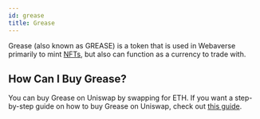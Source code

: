 ```yaml
---
id: grease 
title: Grease 
---
```


Grease (also known as GREASE) is a token that is used in Webaverse primarily to mint [NFTs](./nfts), but also can function as a currency to trade with.

## How Can I Buy Grease?

You can buy Grease on Uniswap by swapping for ETH. If you want a step-by-step guide on how to buy Grease on Uniswap, check out [this guide](../market/grease-guide).
